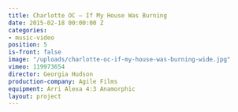 ```yaml
---
title: Charlotte OC — If My House Was Burning
date: 2015-02-18 00:00:00 Z
categories:
- music-video
position: 5
is-front: false
image: "/uploads/charlotte-oc-if-my-house-was-burning-wide.jpg"
vimeo: 119973654
director: Georgia Hudson
production-company: Agile Films
equipment: Arri Alexa 4:3 Anamorphic
layout: project
---
```


